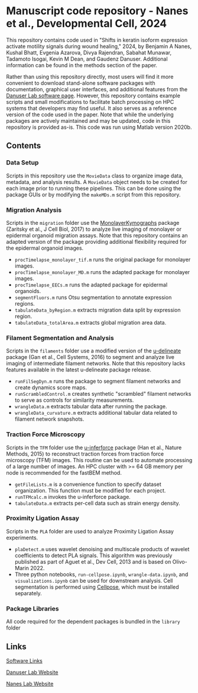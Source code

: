 # Manuscript code repository - Nanes et al., Developmental Cell, 2024

This repository contains code used in "Shifts in keratin isoform expression activate motility signals during wound healing," 2024, by Benjamin A Nanes, Kushal Bhatt, Evgenia Azarova, Divya Rajendran, Sabahat Munawar, Tadamoto Isogai, Kevin M Dean, and Gaudenz Danuser. Additional information can be found in the methods section of the paper.

Rather than using this repository directly, most users will find it more convenient to download stand-alone software packages with documentation, graphical user interfaces, and additional features from the [Danuser Lab software page](https://github.com/DanuserLab/). However, this repository contains example scripts and small modifications to facilitate batch processing on HPC systems that developers may find useful. It also serves as a reference version of the code used in the paper. Note that while the underlying packages are actively maintained and may be updated, code in this repository is provided as-is. This code was run using Matlab version 2020b.

## Contents

### Data Setup

Scripts in this repository use the `MovieData` class to organize image data, metadata, and analysis results. A `MovieData` object needs to be created for each image prior to running these pipelines. This can be done using the package GUIs or by modifying the `makeMDs.m` script from this repository.

### Migration Analysis

Scripts in the `migration` folder use the [MonolayerKymographs](https://github.com/DanuserLab/MonolayerKymographs) package (Zaritsky et al., J Cell Biol, 2017) to analyze live imaging of monolayer or epidermal organoid migration assays. Note that this repository contains an adapted version of the package providing additional flexibility required for the epidermal organoid images.

- `procTimelapse_monolayer_tif.m` runs the original package for monolayer images.
- `procTimelapse_monolayer_MD.m` runs the adapted package for monolayer images.
- `procTimelapse_EECs.m` runs the adapted package for epidermal organoids.
- `segmentFluors.m` runs Otsu segmentation to annotate expression regions.
- `tabulateData_byRegion.m` extracts migration data split by expression region.
- `tabulateData_totalArea.m` extracts global migration area data.

### Filament Segmentation and Analysis

Scripts in the `filaments` folder use a modified version of the [u-delineate](https://github.com/DanuserLab/u-delineate) package (Gan et al., Cell Systems, 2016) to segment and analyze live imaging of intermediate filament networks. Note that this repository lacks features available in the latest u-delineate package release.

- `runFilSegDyn.m` runs the package to segment filament networks and create dynamics score maps.
- `runScrambledControl.m` creates synthetic "scrambled" filament networks to serve as controls for similarity measurements.
- `wrangleData.m` extracts tabular data after running the package.
- `wrangleData_curvature.m` extracts additional tabular data related to filament network snapshots.

### Traction Force Microscopy

Scripts in the `TFM` folder use the [u-inferforce](https://github.com/DanuserLab/u-inferforce) package (Han et al., Nature Methods, 2015) to reconstruct traction forces from traction force microscopy (TFM) images. This routine can be used to automate processing of a large number of images. An HPC cluster with >= 64 GB memory per node is recommended for the fastBEM method.

- `getFileLists.m` is a convenience function to specify dataset organization. This function must be modified for each project.
- `runTFMcalc.m` invokes the u-inferforce package.
- `tabulateData.m` extracts per-cell data such as strain energy density.

### Proximity Ligation Assay

Scripts in the `PLA` folder are used to analyze Proximity Ligation Assay experiments. 

- `plaDetect.m` uses wavelet denoising and multiscale products of wavelet coefficients to detect PLA signals. This algorithm was previously published as part of Aguet et al., Dev Cell, 2013 and is based on Olivo-Marin 2022.
- Three python notebooks, `run-cellpose.ipynb`, `wrangle-data.ipynb`, and `visualizations.ipynb` can be used for downstream analysis. Cell segmentation is performed using [Cellpose](https://www.cellpose.org/), which must be installed separately. 

### Package Libraries

All code required for the dependent packages is bundled in the `library` folder

## Links
[Software Links](https://github.com/DanuserLab/)

[Danuser Lab Website](https://www.danuserlab-utsw.org/)

[Nanes Lab Website](https://lab.nanes.org)
